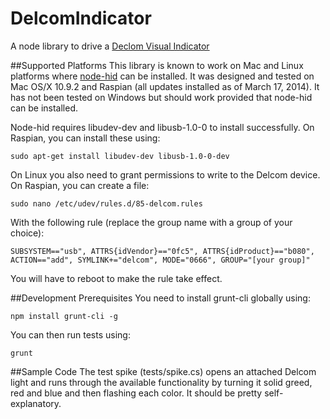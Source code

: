 DelcomIndicator
===============

A node library to drive a [Declom Visual Indicator](http://www.delcomproducts.com/products_usblmp.asp)

##Supported Platforms
This library is known to work on Mac and Linux platforms where [node-hid](https://www.npmjs.org/package/node-hid) can
be installed.  It was designed and tested on Mac OS/X 10.9.2 and Raspian (all updates installed as of March 17, 2014).
It has not been tested on Windows but should work provided that node-hid can be installed.

Node-hid requires libudev-dev and libusb-1.0-0 to install successfully.  On Raspian, you can install these using:

```shell
sudo apt-get install libudev-dev libusb-1.0-0-dev
```
On Linux you also need to grant permissions to write to the Delcom device.  On Raspian, you can create a file:

```shell
sudo nano /etc/udev/rules.d/85-delcom.rules
```

With the following rule (replace the group name with a group of your choice):

```shell
SUBSYSTEM=="usb", ATTRS{idVendor}=="0fc5", ATTRS{idProduct}=="b080", ACTION=="add", SYMLINK+="delcom", MODE="0666", GROUP="[your group]"
```

You will have to reboot to make the rule take effect.

##Development Prerequisites
You need to install grunt-cli globally using:

```shell
npm install grunt-cli -g
```

You can then run tests using:

```shell
grunt
```

##Sample Code
The test spike (tests/spike.cs) opens an attached Delcom light and runs through the available functionality by turning
it solid greed, red and blue and then flashing each color.  It should be pretty self-explanatory.



